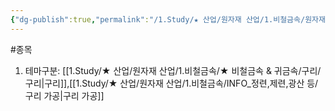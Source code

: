 ```yaml
---
{"dg-publish":true,"permalink":"/1.Study/★ 산업/원자재 산업/1.비철금속/원자재가공업/종목/이구산업/","created":"2023-05-31T11:46:08.755+09:00","updated":"2025-06-26T12:50:47.231+09:00"}
---
```


#종목

1. 테마구분: [[1.Study/★ 산업/원자재 산업/1.비철금속/★ 비철금속 & 귀금속/구리/구리\|구리]],[[1.Study/★ 산업/원자재 산업/1.비철금속/INFO_정련,제련,광산 등/구리 가공\|구리 가공]]
